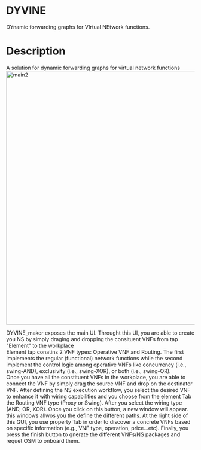 # DYVINE
DYnamic forwarding graphs for VIrtual NEtwork functions.  

# Description
A solution for dynamic forwarding graphs for virtual network functions  
<img width="679" alt="main2" src="https://user-images.githubusercontent.com/67935963/110173076-6aafbf80-7dfe-11eb-9424-5a93a9942313.PNG">

DYVINE_maker exposes the main UI. Throught this UI, you are able to create you NS by simply draging and dropping the consituent VNFs from tap "Element" to the workplace  
Element tap conatins 2 VNF types: Operative VNF and Routing. The first implements the regular (functional) network functions while the second implement the control logic among operative VNFs like concurrency (i.e., swing-AND), exclusivity (i.e., swing-XOR), or both (i.e., swing-OR).  
Once you have all the constituent VNFs in the workplace, you are able to connect the VNF by simply drag the source VNF and drop on the destinator VNF. 
After defining the NS execution workflow, you select the desired VNF to enhance it with wiring capabilities and you choose from the element Tab the Routing VNF type (Proxy or Swing). After you select the wiring type (AND, OR, XOR). Once you click on this button, a new window will appear. this windows allwos you the define the different paths.
At the right side of this GUI, you use property Tab in order to discover a concrete VNFs based on specific information (e.g., VNF type, operation, price...etc).
Finally, you press the finish button to gnerate the different VNFs/NS packages and requet OSM to onboard them.


